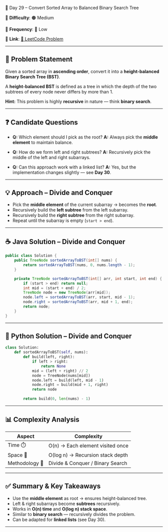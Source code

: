 🌟 Day 29 – Convert Sorted Array to Balanced Binary Search Tree

📌 **Difficulty**: 🟠 Medium

📌 **Frequency**: 🔹 Low

📌 **Link**: [🔗 LeetCode Problem](https://oj.leetcode.com/problems/convert-sorted-array-to-binary-search-tree/)

---

## 📝 Problem Statement

Given a sorted array in **ascending order**, convert it into a **height-balanced Binary Search Tree (BST)**.

A **height-balanced BST** is defined as a tree in which the depth of the two subtrees of every node never differs by more than 1.

**Hint:** This problem is highly **recursive** in nature — think **binary search**.

---

## ❓ Candidate Questions

* **Q:** Which element should I pick as the root?
  **A:** Always pick the **middle element** to maintain balance.

* **Q:** How do we form left and right subtrees?
  **A:** Recursively pick the middle of the left and right subarrays.

* **Q:** Can this approach work with a linked list?
  **A:** Yes, but the implementation changes slightly — see **Day 30**.

---

## 💡 Approach – Divide and Conquer

* Pick the **middle element** of the current subarray → becomes the **root**.
* Recursively build the **left subtree** from the left subarray.
* Recursively build the **right subtree** from the right subarray.
* Repeat until the subarray is empty (`start > end`).

---

## ☕ Java Solution – Divide and Conquer

```java
public class Solution {
    public TreeNode sortedArrayToBST(int[] nums) {
        return sortedArrayToBST(nums, 0, nums.length - 1);
    }

    private TreeNode sortedArrayToBST(int[] arr, int start, int end) {
        if (start > end) return null;
        int mid = (start + end) / 2;
        TreeNode node = new TreeNode(arr[mid]);
        node.left = sortedArrayToBST(arr, start, mid - 1);
        node.right = sortedArrayToBST(arr, mid + 1, end);
        return node;
    }
}
```

---

## 🐍 Python Solution – Divide and Conquer

```python
class Solution:
    def sortedArrayToBST(self, nums):
        def build(left, right):
            if left > right:
                return None
            mid = (left + right) // 2
            node = TreeNode(nums[mid])
            node.left = build(left, mid - 1)
            node.right = build(mid + 1, right)
            return node
        
        return build(0, len(nums) - 1)
```

---

## 📊 Complexity Analysis

| Aspect         | Complexity                       |
| -------------- | -------------------------------- |
| Time ⏱️        | O(n) → Each element visited once |
| Space 💾       | O(log n) → Recursion stack depth |
| Methodology 🧩 | Divide & Conquer / Binary Search |

---

## ✅ Summary & Key Takeaways

* Use the **middle element** as root → ensures height-balanced tree.
* Left & right subarrays become **subtrees** recursively.
* Works in **O(n) time** and **O(log n) stack space**.
* Similar to **binary search** — recursively divides the problem.
* Can be adapted for **linked lists** (see Day 30).

---
